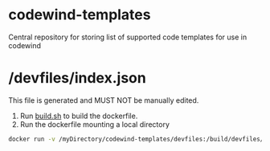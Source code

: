 # codewind-templates
Central repository for storing list of supported code templates for use in codewind

# /devfiles/index.json
This file is generated and MUST NOT be manually edited. 

1. Run [build.sh](https://github.com/codewind-resources/codewind-templates/blob/master/build.sh) to build the dockerfile.
2. Run the dockerfile mounting a local directory
```sh
docker run -v /myDirectory/codewind-templates/devfiles:/build/devfiles/ codewind-resources/codewind-templates